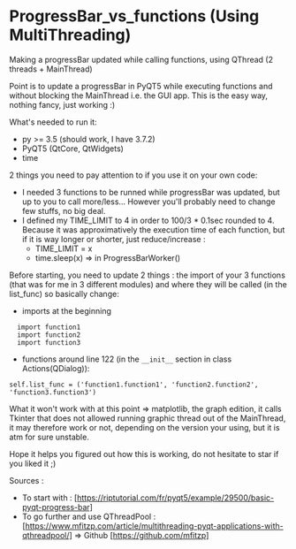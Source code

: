 # ProgressBar_vs_functions (Using MultiThreading)
Making a progressBar updated while calling functions, using QThread (2 threads + MainThread)

Point is to update a progressBar in PyQT5 while executing functions and without blocking the MainThread i.e. the GUI app. This is the easy way, nothing fancy, just working :)

What's needed to run it:
- py >= 3.5 (should work, I have 3.7.2)
- PyQT5 (QtCore, QtWidgets)
- time

2 things you need to pay attention to if you use it on your own code:
- I needed 3 functions to be runned while progressBar was updated, but up to you to call more/less... However you'll probably need to change few stuffs, no big deal.
- I defined my TIME_LIMIT to 4 in order to 100/3 * 0.1sec rounded to 4. Because it was approximatively the execution time of each  function, but if it is way longer or shorter, just reduce/increase :
  - TIME_LIMIT = x
  - time.sleep(x) => in ProgressBarWorker()
    
Before starting, you need to update 2 things : the import of your 3 functions (that was for me in 3 different modules) and where they will be called (in the list_func) so basically change:
- imports at the beginning
```
  import function1
  import function2
  import function3
```
- functions around line 122 (in the ```__init__``` section in class Actions(QDialog)):
```
self.list_func = ('function1.function1', 'function2.function2', 'function3.function3')
```

What it won't work with at this point => matplotlib, the graph edition, it calls Tkinter that does not allowed running graphic thread out of the MainThread, it may therefore work or not, depending on the version your using, but it is atm for sure unstable.

Hope it helps you figured out how this is working, do not hesitate to star if you liked it ;)

Sources :
- To start with : [https://riptutorial.com/fr/pyqt5/example/29500/basic-pyqt-progress-bar]
- To go further and use QThreadPool : [https://www.mfitzp.com/article/multithreading-pyqt-applications-with-qthreadpool/] => Github [https://github.com/mfitzp]

